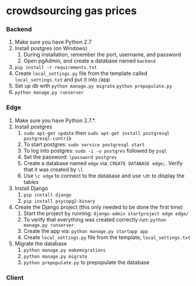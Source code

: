 # crowdsourcing gas prices

### Backend
1.  Make sure you have Python 2.7
1.  Install postgres (on Windows)
    1.  During installation, remember the port, username, and password
    1.  Open pgAdmin, and create a database named `backend`
1.  `pip install -r requirements.txt`
1. Create `local_settings.py` file from the template called `local_settings.txt` and put it into /app
1. Set up db with `python manage.py migrate` `python prepopulate.py`
1.  `python manage.py runserver`

### Edge

1.  Make sure you have Python 2.7.*.
1.  Install postgres
    1.  `sudo apt-get update` then `sudo apt-get install postgresql postgresql-contrib`
    1.  To start postgres: `sudo service postgresql start`
    1.  To log into postgres: `sudo -i -u postgres` followed by `psql`
    1.  Set the password: `\password postgres`
    1.  Create a database named `edge` via: `CREATE DATABASE edge;`.  Verify that it was created by `\l`
    1.  Use `\c edge` to connect to the database and use `\dt` to display the tables      
1.  Install Django
    1.  `pip install django`
    1.  `pip install psycopg2-binary`
1.  Create the Django project (this only needed to be done the first time)
    1.  Start the project by running: `django-admin startproject edge edge/`
    1.  To verify that everything was created correctly run: `python manage.py runserver`
    1.  Create the app via: `python manage.py startapp app`
    1.  Create `local_settings.py` file from the template, `local_settings.txt` 
1.  Migrate the database
    1.  `python manage.py makemigrations`
    1.  `python manage.py migrate`
    1.  `python prepopulate.py` to prepopulate the database

### Client